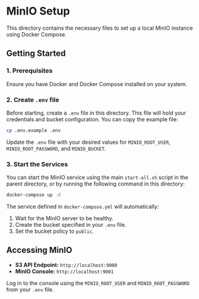 # MinIO Setup

This directory contains the necessary files to set up a local MinIO instance using Docker Compose.

## Getting Started

### 1. Prerequisites

Ensure you have Docker and Docker Compose installed on your system.

### 2. Create `.env` file

Before starting, create a `.env` file in this directory. This file will hold your credentials and bucket configuration. You can copy the example file:

```bash
cp .env.example .env
```

Update the `.env` file with your desired values for `MINIO_ROOT_USER`, `MINIO_ROOT_PASSWORD`, and `MINIO_BUCKET`.

### 3. Start the Services

You can start the MinIO service using the main `start-all.sh` script in the parent directory, or by running the following command in this directory:

```bash
docker-compose up -d
```

The service defined in `docker-compose.yml` will automatically:
1.  Wait for the MinIO server to be healthy.
2.  Create the bucket specified in your `.env` file.
3.  Set the bucket policy to `public`.

## Accessing MinIO

*   **S3 API Endpoint:** `http://localhost:9000`
*   **MinIO Console:** `http://localhost:9001`

Log in to the console using the `MINIO_ROOT_USER` and `MINIO_ROOT_PASSWORD` from your `.env` file.
